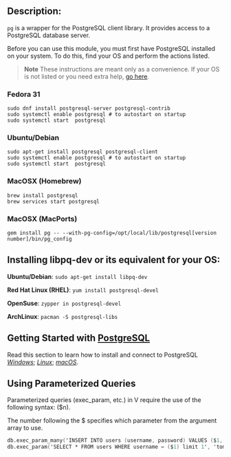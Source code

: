 ## Description:

`pg` is a wrapper for the PostgreSQL client library. It provides access to a PostgreSQL
database server.

Before you can use this module, you must first have PostgreSQL installed on your system.
To do this, find your OS and perform the actions listed.

> **Note**
> These instructions are meant only as a convenience. If your OS is not listed 
> or you need extra help, [go here](https://www.postgresql.org/download/).

### Fedora 31
```
sudo dnf install postgresql-server postgresql-contrib
sudo systemctl enable postgresql # to autostart on startup
sudo systemctl start  postgresql
```

### Ubuntu/Debian
```
sudo apt-get install postgresql postgresql-client
sudo systemctl enable postgresql # to autostart on startup
sudo systemctl start  postgresql
```

### MacOSX (Homebrew)
```
brew install postgresql
brew services start postgresql
```

### MacOSX (MacPorts)
```
gem install pg -- --with-pg-config=/opt/local/lib/postgresql[version number]/bin/pg_config
```

## Installing libpq-dev or its equivalent for your OS: ##

**Ubuntu/Debian**: `sudo apt-get install libpq-dev`

**Red Hat Linux (RHEL)**: `yum install postgresql-devel`

**OpenSuse**: `zypper in postgresql-devel`

**ArchLinux**: `pacman -S postgresql-libs`

## Getting Started with [PostgreSQL](https://www.postgresqltutorial.com/postgresql-getting-started)

Read this section to learn how to install and connect to PostgreSQL
[*Windows*](https://www.postgresqltutorial.com/install-postgresql);
[*Linux*](https://www.postgresqltutorial.com/postgresql-getting-started/install-postgresql-linux);
[*macOS*](https://www.postgresqltutorial.com/postgresql-getting-started/install-postgresql-macos).

## Using Parameterized Queries

Parameterized queries (exec_param, etc.) in V require the use of the following syntax: ($n). 

The number following the $ specifies which parameter from the argument array to use.

```v ignore
db.exec_param_many('INSERT INTO users (username, password) VALUES ($1, $2)', ['tom', 'securePassword']) or { panic(err) }
db.exec_param('SELECT * FROM users WHERE username = ($1) limit 1', 'tom') or { panic(err) }
```
